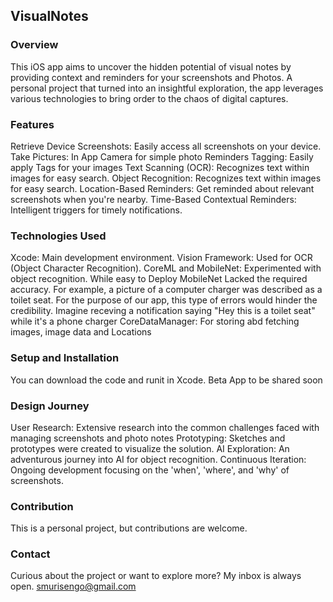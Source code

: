 ## VisualNotes 

### Overview

This iOS app aims to uncover the hidden potential of visual notes by providing context and reminders for your screenshots and Photos. A personal project that turned into an insightful exploration, the app leverages various technologies to bring order to the chaos of digital captures.

### Features

Retrieve Device Screenshots: Easily access all screenshots on your device.
Take Pictures: In App Camera for simple photo Reminders
Tagging: Easily apply Tags for your images
Text Scanning (OCR): Recognizes text within images for easy search.
Object Recognition: Recognizes text within images for easy search.
Location-Based Reminders: Get reminded about relevant screenshots when you're nearby.
Time-Based Contextual Reminders: Intelligent triggers for timely notifications.

### Technologies Used

Xcode: Main development environment.
Vision Framework: Used for OCR (Object Character Recognition).
CoreML and MobileNet: Experimented with object recognition. While easy to Deploy MobileNet Lacked the required accuracy. For example, a picture of a computer charger was described as a toilet seat. For the purpose of our app, this type of errors would hinder the credibility. Imagine receving a notification saying "Hey this is a toilet seat" while it's a phone charger
CoreDataManager: For storing abd fetching images, image data and Locations

### Setup and Installation

You can download the code and runit in Xcode. Beta App to be shared soon

### Design Journey

User Research: Extensive research into the common challenges faced with managing screenshots and photo notes
Prototyping: Sketches and prototypes were created to visualize the solution.
AI Exploration: An adventurous journey into AI for object recognition.
Continuous Iteration: Ongoing development focusing on the 'when', 'where', and 'why' of screenshots.

### Contribution

This is a personal project, but contributions are welcome. 

### Contact

Curious about the project or want to explore more? My inbox is always open. smurisengo@gmail.com
